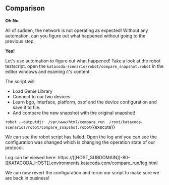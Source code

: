 ## Comparison

**Oh No**

All of sudden, the network is not operating as expected! Without any
automation, can you figure out what happened without going to the previous
step. 

**Yes!**

Let's use automation to figure out what happened!  Take a look at the robot
testscript. open the `katacoda-scenario/robot/compare_snapshot.robot` in the
editor windows and examing it's content.

The script will:

* Load Genie Library
* Connect to our two devices
* Learn bgp, interface, platform, ospf and the device configuration and save it to file.
* And compare the new snapshot with the original snapshot!

`robot --outputdir  /var/www/html/compare_run  /root/katacoda-scenarios/robot/compare_snapshot.robot`{{execute}}

We can see the robot script has failed. Open the log and you can see the
configuration was changed which is changing the operation state of our
protocol.

Log can be viewed here: https://[[HOST_SUBDOMAIN]]-80-[[KATACODA_HOST]].environments.katacoda.com/compare_run/log.html

We can now revert the configuration and rerun our script to make sure we are back in business!
